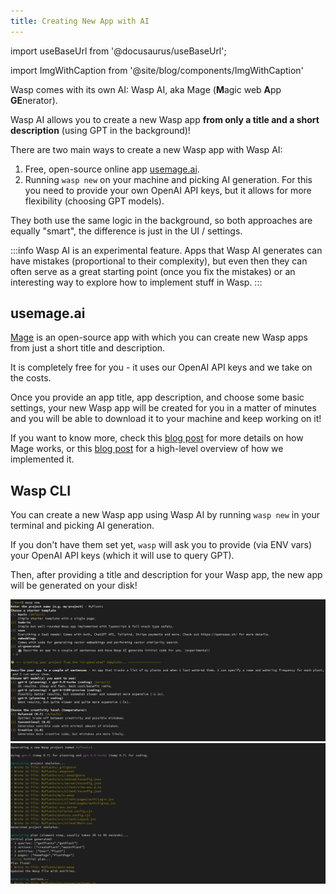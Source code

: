 ```yaml
---
title: Creating New App with AI
---
```


import useBaseUrl from '@docusaurus/useBaseUrl';

import ImgWithCaption from '@site/blog/components/ImgWithCaption'

Wasp comes with its own AI: Wasp AI, aka Mage (**M**agic web **A**pp **GE**nerator).

Wasp AI allows you to create a new Wasp app **from only a title and a short description** (using GPT in the background)!

There are two main ways to create a new Wasp app with Wasp AI:

1. Free, open-source online app [usemage.ai](https://usemage.ai).
2. Running `wasp new` on your machine and picking AI generation. For this you need to provide your own OpenAI API keys, but it allows for more flexibility (choosing GPT models).

They both use the same logic in the background, so both approaches are equally "smart", the difference is just in the UI / settings.

:::info
Wasp AI is an experimental feature. Apps that Wasp AI generates can have mistakes (proportional to their complexity), but even then they can often serve as a great starting point (once you fix the mistakes) or an interesting way to explore how to implement stuff in Wasp.
:::

## usemage.ai

<ImgWithCaption source="img/gpt-wasp/how-it-works.gif" caption="1. Describe your app 2. Pick the color 3. Generate your app 🚀" />

[Mage](https://usemage.ai) is an open-source app with which you can create new Wasp apps from just a short title and description.

It is completely free for you - it uses our OpenAI API keys and we take on the costs.

Once you provide an app title, app description, and choose some basic settings, your new Wasp app will be created for you in a matter of minutes and you will be able to download it to your machine and keep working on it!

If you want to know more, check this [blog post](/blog/2023/07/10/gpt-web-app-generator) for more details on how Mage works, or this [blog post](/blog/2023/07/17/how-we-built-gpt-web-app-generator) for a high-level overview of how we implemented it.

## Wasp CLI

You can create a new Wasp app using Wasp AI by running `wasp new` in your terminal and picking AI generation.

If you don't have them set yet, `wasp` will ask you to provide (via ENV vars) your OpenAI API keys (which it will use to query GPT).

Then, after providing a title and description for your Wasp app, the new app will be generated on your disk!

![wasp-cli-ai-input](./wasp-ai-1.png)
![wasp-cli-ai-generation](./wasp-ai-2.png)
